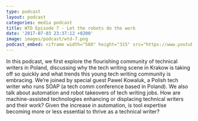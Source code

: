 ```yaml
---
type: podcast
layout: podcast
categories: media podcast
title: WTD Episode 7 - Let the robots do the work
date: '2017-07-03 23:37:12 +0200'
image: images/podcast/wtd-7.png
podcast_embed: <iframe width="560" height="315" src="https://www.youtube.com/embed/g1o5fZnrxlI" frameborder="0" allowfullscreen></iframe>
---
```


In this podcast, we first explore the flourishing community of technical writers in Poland, discussing why the tech writing scene in Krakow is taking off so quickly and what trends this young tech writing community is embracing. We’re joined by special guest Pawel Kowaluk, a Polish tech writer who runs SOAP (a tech comm conference based in Poland). We also talk about automation and robot takeovers of tech writing jobs. How are machine-assisted technologies enhancing or displacing technical writers and their work? Given the increase in automation, is tool expertise becoming more or less essential to thrive as a technical writer?
